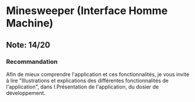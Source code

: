 # Minesweeper (Interface Homme Machine)

## Note: 14/20

### Recommandation
Afin de mieux comprendre l'application et ces fonctionnalités, je vous invite à lire "Illustrations et explications des différentes fonctionnalités de l'application", dans I.Présentation de l'application, du dosier de développement.
